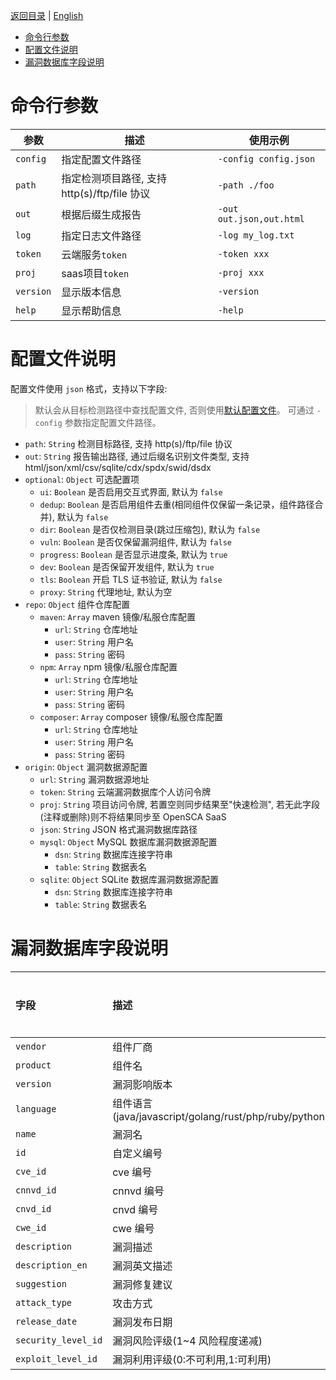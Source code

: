 [返回目录](/docs/README-zh-CN.md) | [English](./Configuration-and-Parameters.md)

- [命令行参数](#命令行参数)
- [配置文件说明](#配置文件说明)
- [漏洞数据库字段说明](#漏洞数据库字段说明)


# 命令行参数

| 参数      | 描述                                         | 使用示例                 |
| --------- | -------------------------------------------- | ------------------------ |
| `config`  | 指定配置文件路径                             | `-config config.json`    |
| `path`    | 指定检测项目路径, 支持 http(s)/ftp/file 协议 | `-path ./foo`            |
| `out`     | 根据后缀生成报告                             | `-out out.json,out.html` |
| `log`     | 指定日志文件路径                             | `-log my_log.txt`        |
| `token`   | 云端服务`token`                              | `-token xxx`             |
| `proj`    | saas项目`token`                              | `-proj xxx`              |
| `version` | 显示版本信息                                 | `-version`               |
| `help`    | 显示帮助信息                                 | `-help`                  |

# 配置文件说明

配置文件使用 `json` 格式，支持以下字段: 
> 默认会从目标检测路径中查找配置文件, 否则使用[默认配置文件](/config.json)。 可通过 `-config` 参数指定配置文件路径。

- `path`: `String` 检测目标路径, 支持 http(s)/ftp/file 协议
- `out`: `String` 报告输出路径, 通过后缀名识别文件类型, 支持 html/json/xml/csv/sqlite/cdx/spdx/swid/dsdx
- `optional`: `Object` 可选配置项
  - `ui`: `Boolean` 是否启用交互式界面, 默认为 `false`
  - `dedup`: `Boolean` 是否启用组件去重(相同组件仅保留一条记录，组件路径合并), 默认为 `false`
  - `dir`: `Boolean` 是否仅检测目录(跳过压缩包), 默认为 `false`
  - `vuln`: `Boolean` 是否仅保留漏洞组件, 默认为 `false`
  - `progress`: `Boolean` 是否显示进度条, 默认为 `true`
  - `dev`: `Boolean` 是否保留开发组件, 默认为 `true`
  - `tls`: `Boolean` 开启 TLS 证书验证, 默认为 `false`
  - `proxy`: `String` 代理地址, 默认为空
- `repo`: `Object` 组件仓库配置
  - `maven`: `Array` maven 镜像/私服仓库配置
    - `url`: `String` 仓库地址
    - `user`: `String` 用户名
    - `pass`: `String` 密码
  - `npm`: `Array` npm 镜像/私服仓库配置
    - `url`: `String` 仓库地址
    - `user`: `String` 用户名
    - `pass`: `String` 密码  
  - `composer`: `Array` composer 镜像/私服仓库配置
    - `url`: `String` 仓库地址
    - `user`: `String` 用户名
    - `pass`: `String` 密码
- `origin`: `Object` 漏洞数据源配置
  - `url`: `String` 漏洞数据源地址
  - `token`: `String` 云端漏洞数据库个人访问令牌
  - `proj`: `String` 项目访问令牌, 若置空则同步结果至"快速检测", 若无此字段(注释或删除)则不将结果同步至 OpenSCA SaaS
  - `json`: `String` JSON 格式漏洞数据库路径
  - `mysql`: `Object` MySQL 数据库漏洞数据源配置
    - `dsn`: `String` 数据库连接字符串
    - `table`: `String` 数据表名
  - `sqlite`: `Object` SQLite 数据库漏洞数据源配置
    - `dsn`: `String` 数据库连接字符串
    - `table`: `String` 数据表名

# 漏洞数据库字段说明

| 字段                | 描述                                                  | 是否必填 |
| :------------------ | :---------------------------------------------------- | :------- |
| `vendor`            | 组件厂商                                              | 否       |
| `product`           | 组件名                                                | 是       |
| `version`           | 漏洞影响版本                                          | 是       |
| `language`          | 组件语言(java/javascript/golang/rust/php/ruby/python) | 是       |
| `name`              | 漏洞名                                                | 否       |
| `id`                | 自定义编号                                            | 是       |
| `cve_id`            | cve 编号                                              | 否       |
| `cnnvd_id`          | cnnvd 编号                                            | 否       |
| `cnvd_id`           | cnvd 编号                                             | 否       |
| `cwe_id`            | cwe 编号                                              | 否       |
| `description`       | 漏洞描述                                              | 否       |
| `description_en`    | 漏洞英文描述                                          | 否       |
| `suggestion`        | 漏洞修复建议                                          | 否       |
| `attack_type`       | 攻击方式                                              | 否       |
| `release_date`      | 漏洞发布日期                                          | 否       |
| `security_level_id` | 漏洞风险评级(1~4 风险程度递减)                        | 否       |
| `exploit_level_id`  | 漏洞利用评级(0:不可利用,1:可利用)                     | 否       |
